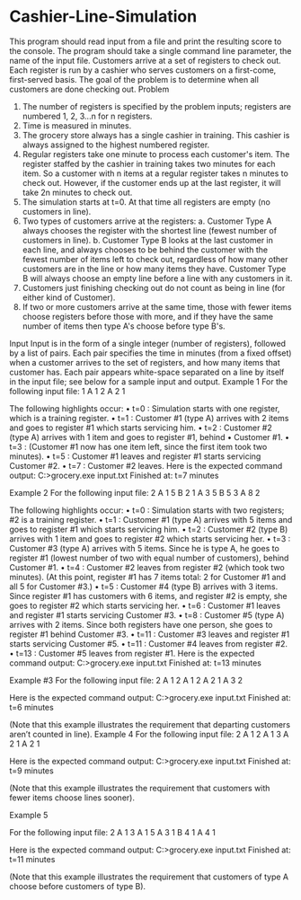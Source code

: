 # Cashier-Line-Simulation
This program should read input from a file and print the resulting score to the console. The program should take a single command line parameter, the name of the input file. Customers arrive at a set of registers to check out. Each register is run by a cashier who serves customers on a first-come, first-served basis. The goal of the problem is to determine when all customers are done checking out.
Problem
1)	The number of registers is specified by the problem inputs; registers are numbered 1, 2, 3...n for n registers.
2)	Time is measured in minutes.
3)	The grocery store always has a single cashier in training. This cashier is always assigned to the highest numbered register.
4)	Regular registers take one minute to process each customer's item. The register staffed by the cashier in training takes two minutes for each item. So a customer with n items at a regular register takes n minutes to check out. However, if the customer ends up at the last register, it will take 2n minutes to check out.
5)	The simulation starts at t=0. At that time all registers are empty (no customers in line).
6)	Two types of customers arrive at the registers:
a.	Customer Type A always chooses the register with the shortest line (fewest number of customers in line).
b.	Customer Type B looks at the last customer in each line, and always chooses to be behind the customer with the fewest number of items left to check out, regardless of how many other customers are in the line or how many items they have. Customer Type B will always choose an empty line before a line with any customers in it.
7)	Customers just finishing checking out do not count as being in line (for either kind of Customer).
8)	If two or more customers arrive at the same time, those with fewer items choose registers before those with more, and if they have the same number of items then type A's choose before type B's.


Input
Input is in the form of a single integer (number of registers), followed by a list of pairs. Each pair specifies the time in minutes (from a fixed offset) when a customer arrives to the set of registers, and how many items that customer has. Each pair appears white-space separated on a line by itself in the input file; see below for a sample input and output.
Example 1
For the following input file:
1
A 1 2
A 2 1

The following highlights occur:
•	t=0 : Simulation starts with one register, which is a training register.
•	t=1 : Customer #1 (type A) arrives with 2 items and goes to register #1 which starts servicing him.
•	t=2 : Customer #2 (type A) arrives with 1 item and goes to register #1, behind
•	Customer #1.
•	t=3 : (Customer #1 now has one item left, since the first item took two minutes).
•	t=5 : Customer #1 leaves and register #1 starts servicing Customer #2.
•	t=7 : Customer #2 leaves.
Here is the expected command output:
C:\>grocery.exe input.txt
Finished at: t=7 minutes

 

Example 2
For the following input file:
2
A 1 5
B 2 1
A 3 5
B 5 3
A 8 2

The following highlights occur:
•	t=0 : Simulation starts with two registers; #2 is a training register.
•	t=1 : Customer #1 (type A) arrives with 5 items and goes to register #1 which starts servicing him.
•	t=2 : Customer #2 (type B) arrives with 1 item and goes to register #2 which starts servicing her.
•	t=3 : Customer #3 (type A) arrives with 5 items. Since he is type A, he goes to register #1 (lowest number of two with equal number of customers), behind Customer #1.
•	t=4 : Customer #2 leaves from register #2 (which took two minutes). (At this point, register #1 has 7 items total: 2 for Customer #1 and all 5 for Customer #3.)
•	t=5 : Customer #4 (type B) arrives with 3 items. Since register #1 has customers with 6 items, and register #2 is empty, she goes to register #2 which starts servicing her.
•	t=6 : Customer #1 leaves and register #1 starts servicing Customer #3.
•	t=8 : Customer #5 (type A) arrives with 2 items. Since both registers have one person, she goes to register #1 behind Customer #3.
•	t=11 : Customer #3 leaves and register #1 starts servicing Customer #5.
•	t=11 : Customer #4 leaves from register #2.
•	t=13 : Customer #5 leaves from register #1.
Here is the expected command output:
C:\>grocery.exe input.txt
Finished at: t=13 minutes

 

Example #3
For the following input file:
2
A 1 2
A 1 2
A 2 1
A 3 2

Here is the expected command output:
C:\>grocery.exe input.txt
Finished at: t=6 minutes

(Note that this example illustrates the requirement that departing customers aren’t counted in line).
Example 4
For the following input file:
2
A 1 2
A 1 3
A 2 1
A 2 1

Here is the expected command output:
C:\>grocery.exe input.txt
Finished at: t=9 minutes

(Note that this example illustrates the requirement that customers with fewer items choose lines sooner). 

Example 5

For the following input file:
2
A 1 3
A 1 5
A 3 1
B 4 1
A 4 1

Here is the expected command output:
C:\>grocery.exe input.txt
Finished at: t=11 minutes

(Note that this example illustrates the requirement that customers of type A choose before customers of type B).
